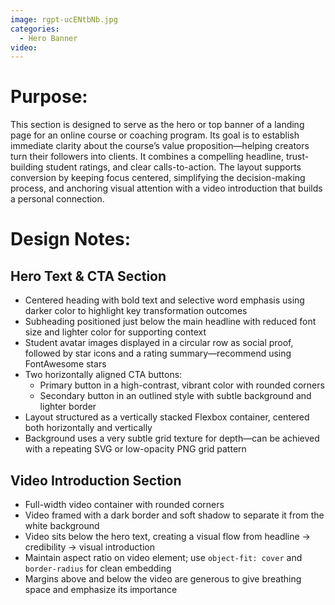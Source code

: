 ```yaml
---
image: rgpt-ucENtbNb.jpg
categories:
  - Hero Banner
video:
---
```

# Purpose:
This section is designed to serve as the hero or top banner of a landing page for an online course or coaching program. Its goal is to establish immediate clarity about the course’s value proposition—helping creators turn their followers into clients. It combines a compelling headline, trust-building student ratings, and clear calls-to-action. The layout supports conversion by keeping focus centered, simplifying the decision-making process, and anchoring visual attention with a video introduction that builds a personal connection.

# Design Notes:

## Hero Text & CTA Section
* Centered heading with bold text and selective word emphasis using darker color to highlight key transformation outcomes
* Subheading positioned just below the main headline with reduced font size and lighter color for supporting context
* Student avatar images displayed in a circular row as social proof, followed by star icons and a rating summary—recommend using FontAwesome stars
* Two horizontally aligned CTA buttons:
  - Primary button in a high-contrast, vibrant color with rounded corners
  - Secondary button in an outlined style with subtle background and lighter border
* Layout structured as a vertically stacked Flexbox container, centered both horizontally and vertically
* Background uses a very subtle grid texture for depth—can be achieved with a repeating SVG or low-opacity PNG grid pattern

## Video Introduction Section
* Full-width video container with rounded corners
* Video framed with a dark border and soft shadow to separate it from the white background
* Video sits below the hero text, creating a visual flow from headline → credibility → visual introduction
* Maintain aspect ratio on video element; use `object-fit: cover` and `border-radius` for clean embedding
* Margins above and below the video are generous to give breathing space and emphasize its importance

